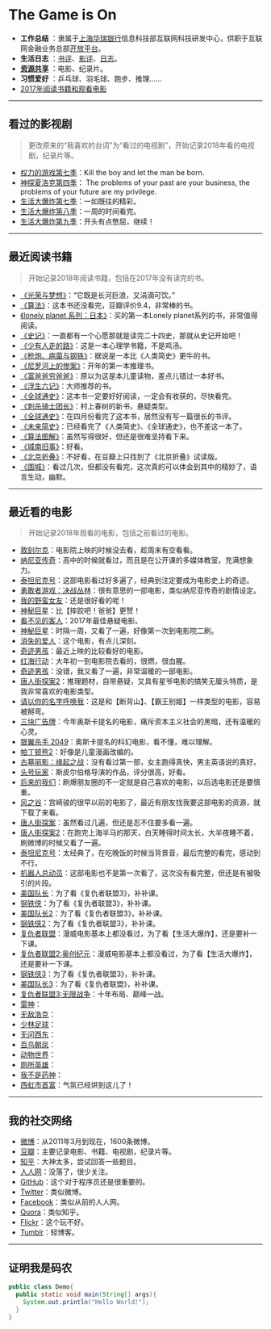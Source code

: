 #  The Game is On

- **工作总结** ：隶属于[上海华瑞银行](https://www.shrbank.com/)信息科技部互联网科技研发中心，供职于互联网金融业务总部[开放平台](https://open.hulubank.com.cn/)。
- **生活日志** ：[书评](./Books_and_Movies/Books_and_Movies.md)、[影评](./Books_and_Movies/Books_and_Movies.md)、[日志](./Stories/Stories.md)。
- **[资源共享](./Books_and_Movies/movie.md)** ：电影、纪录片。
- **习惯爱好** ：乒乓球、羽毛球、跑步、推理……
- [2017年阅读书籍和观看电影](./Books_and_Movies/2017Books_and_Movies.md)

-----------------------------

## 看过的影视剧
> 更改原来的“我喜欢的台词”为“看过的电视剧”，开始记录2018年看的电视剧，纪录片等。 

* [权力的游戏第七季](https://movie.douban.com/subject/26235354/)：Kill the boy and let the man be born.
* [神探夏洛克第四季](https://movie.douban.com/subject/25750923/)： The problems of your past are your business, the problems of your future are my privilege.
* [生活大爆炸第七季](https://movie.douban.com/subject/21339708/)：一如既往的精彩。
* [生活大爆炸第八季](https://movie.douban.com/subject/25845393/)：一周的时间看完。
* [生活大爆炸第九季](https://movie.douban.com/subject/25845400/)：开头有点憋屈，继续！

-----------

## 最近阅读书籍
> 开始记录2018年阅读书籍，包括在2017年没有读完的书。

* [《光荣与梦想》](https://book.douban.com/subject/26314954/)：“它既是长河巨浪，又涓滴可饮。”
* [《算法》](https://book.douban.com/subject/19952400/)：这本书还没看完，豆瓣评价9.4，非常棒的书。
* [《lonely planet 系列：日本》](https://book.douban.com/subject/26841390/)：买的第一本Lonely planet系列的书，非常值得阅读。
* [《史记》](https://book.douban.com/subject/1836555/)：一直都有一个心愿那就是读完二十四史，那就从史记开始吧！
* [《少有人走的路》](https://book.douban.com/subject/1775691/)：这是一本心理学书籍，不是鸡汤。
* [《枪炮、病菌与钢铁》](https://book.douban.com/subject/1813841/)：据说是一本比《人类简史》更牛的书。
* [《尼罗河上的惨案》](https://book.douban.com/subject/1813841/)：开年的第一本推理书。
* [《富爸爸穷爸爸》](https://book.douban.com/subject/3291111/)：原以为这是本儿童读物，差点儿错过一本好书。
* [《浮生六记》](https://book.douban.com/subject/26610864/)：大师推荐的书。
* [《全球通史》](https://book.douban.com/subject/1225977/)：这本书一定要好好阅读，一定会有收获的，尽快看完。
* [《刺杀骑士团长》](https://book.douban.com/subject/27199470/)：村上春树的新书，悬疑类型。
* [《全球通史》](https://book.douban.com/subject/1225977/)：在四月份看完了这本书，居然没有写一篇很长的书评。
* [《未来简史》](https://book.douban.com/subject/26943161/)：已经看完了《人类简史》、《全球通史》，也不差这一本了。
* [《算法图解》](https://book.douban.com/subject/26979890/)：虽然写得很好，但还是很难坚持看下来。
* [《城南旧事》](https://book.douban.com/subject/3057333/)：好看。
* [《北京折叠》](https://book.douban.com/reading/38014370/)：不好看，在豆瓣上只找到了《北京折叠》试读版。
* [《围城》](https://book.douban.com/subject/1008145/)：看过几次，但都没有看完，这次真的可以体会到其中的精妙了，语言生动，幽默。

------------------------------

## 最近看的电影
> 开始记录2018年观看的电影，包括之前看过的电影。

- [敦刻尔克](https://movie.douban.com/subject/26607693/)：电影院上映的时候没去看，趁周末有空看看。
- [纳尼亚传奇](https://movie.douban.com/subject/1309052/)：高中的时候就看过，而且是在公开课的多媒体教室，充满想象力。
- [泰坦尼克号](https://movie.douban.com/subject/1292722/)：这部电影看过好多遍了，经典到注定要成为电影史上的奇迹。
- [勇敢者游戏：决战丛林](https://movie.douban.com/subject/26586766/)：很有意思的一部电影，类似纳尼亚传奇的剧情设定。
- [我的野蛮女友](https://movie.douban.com/subject/1292286/)：还是很好看的呢！
- [神秘巨星](https://movie.douban.com/subject/26942674/)：比【摔跤吧！爸爸】更赞！
- [看不见的客人](https://movie.douban.com/subject/26580232/)：2017年最佳悬疑电影。
- [神秘巨星](https://movie.douban.com/subject/26942674/)：时隔一周，又看了一遍，好像第一次到电影院二刷。
- [消失的爱人](https://movie.douban.com/subject/21318488/)：这个电影，有点儿深刻。
- [奇迹男孩](https://movie.douban.com/subject/26787574/)：最近上映的比较看好的电影。
- [红海行动](https://movie.douban.com/subject/26861685/)：大年初一到电影院去看的，很燃，很血腥。
- [奇迹男孩](https://movie.douban.com/subject/26787574/)：没错，我又看了一遍，非常温暖的一部电影。
- [唐人街探案2](https://movie.douban.com/subject/26698897/)：推理题材，自带悬疑，又具有星爷电影的搞笑无厘头特质，是我非常喜欢的电影类型。
- [请以你的名字呼唤我](https://movie.douban.com/subject/26799731/)：这是和【断背山】、【霸王别姬】一样类型的电影，容易被掰弯。
- [三块广告牌](https://movie.douban.com/subject/26611804/)：今年奥斯卡提名的电影，痛斥资本主义社会的黑暗，还有温暖的心灵。
- [银翼杀手 2049](https://movie.douban.com/subject/10512661/)：奥斯卡提名的科幻电影，看不懂，难以理解。
- [帕丁顿熊2](https://movie.douban.com/subject/26340419/)：好像是儿童漫画改编的。
- [古墓丽影：缘起之战](https://movie.douban.com/subject/3445906/)：没有看过第一部，女主跑得真快，男主英语说的真好。
- [头号玩家](https://movie.douban.com/subject/4920389/)：斯皮尔伯格导演的作品，评分很高，好看。
- [后来的我们](https://movie.douban.com/subject/26683723/)：刷爆朋友圈的不一定就是自己喜欢的电影，以后选电影还是要慎重。
- [风之谷](https://movie.douban.com/subject/1291585/)：宫崎骏的很早以前的电影了，最近有朋友找我要这部电影的资源，就下载了来看。
- [唐人街探案](https://movie.douban.com/subject/26311973/)：虽然看过几遍，但还是忍不住要多看一遍。
- [唐人街探案2](https://movie.douban.com/subject/26698897/)：在跑完上海半马的那天，白天睡得时间太长，大半夜睡不着，刷微博的时候又看了一遍。
- [泰坦尼克号](https://movie.douban.com/subject/1292722/)：太经典了，在吃晚饭的时候当背景音，最后完整的看完，感动到不行。
- [机器人总动员](https://movie.douban.com/subject/2131459/)：这部电影也不是第一次看了，这次没有看完整，但还是有被吸引的片段。
- [美国队长](https://movie.douban.com/subject/2138838/)：为了看《复仇者联盟3》，补补课。
- [钢铁侠](https://movie.douban.com/subject/1432146/)：为了看《复仇者联盟3》，补补课。
- [美国队长2](https://movie.douban.com/subject/6390823/)：为了看《复仇者联盟3》，补补课。
- [钢铁侠2](https://movie.douban.com/subject/3066739/)：为了看《复仇者联盟3》，补补课。
- [复仇者联盟](https://movie.douban.com/subject/1866479/)：漫威电影基本上都没看过，为了看【生活大爆炸】，还是要补一下课。
- [复仇者联盟2:奥创纪元](https://movie.douban.com/subject/10741834/)：漫威电影基本上都没看过，为了看【生活大爆炸】，还是要补一下课。
- [钢铁侠3](https://movie.douban.com/subject/3231742/)：为了看《复仇者联盟3》，补补课。
- [美国队长3](https://movie.douban.com/subject/25820460/)：为了看《复仇者联盟》，补补课。
- [复仇者联盟3:无限战争](https://movie.douban.com/subject/24773958/)：十年布局、巅峰一战。
- [雷神](https://movie.douban.com/subject/1866471/)：
- [无敌浩克](https://movie.douban.com/subject/1866475/)：
- [少林足球](https://movie.douban.com/subject/1297747/)：
- [无问西东](https://movie.douban.com/subject/6874741/)：
- [百鸟朝凤](https://movie.douban.com/subject/10831445/)：
- [动物世界](https://movie.douban.com/subject/26925317/)：
- [厕所英雄](https://movie.douban.com/subject/26942645/)：
- [我不是药神](https://movie.douban.com/subject/26752088/)：
- [西虹市首富](https://movie.douban.com/subject/27605698/)：气氛已经烘到这儿了！

-----------------------------

## 我的社交网络
- [微博](http://weibo.com/lingtiandipan)：从2011年3月到现在，1600条微博。
- [豆瓣](https://www.douban.com/people/lilei1998/)：主要记录电影、书籍、电视剧，纪录片等。
- [知乎](https://www.zhihu.com/people/li-lei-10-26)：大神太多，尝试回答一些题目。
- [人人网](http://www.renren.com/357981768/profile)：没落了，很少关注。
- [GitHub](https://github.com/lilei11981)：这个对于程序员还是很重要的。
- [Twitter](https://twitter.com/lilei1998)：类似微博。
- [Facebook](https://www.facebook.com/lilei11981)：类似从前的人人网。
- [Quora](https://www.quora.com/profile/%E7%A3%8A-%E6%9D%8E-12)：类似知乎。
- [Flickr](https://www.flickr.com/people/155046335@N04/)：这个玩不好。
- [Tumblr](https://www.tumblr.com/blog/lilei11981)：轻博客。

---------------------------

## 证明我是码农
``` java
public class Demo{
  public static void main(String[] args){
    System.out.println("Hello World!");
  }
}
```
